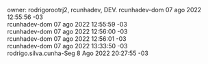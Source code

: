 owner: rodrigorootrj2, rcunhadev, DEV.
rcunhadev-dom 07 ago 2022 12:55:56 -03 <br>
rcunhadev-dom 07 ago 2022 12:55:59 -03 <br>
rcunhadev-dom 07 ago 2022 12:56:00 -03 <br>
rcunhadev-dom 07 ago 2022 12:56:01 -03 <br>
rcunhadev-dom 07 ago 2022 13:33:50 -03 <br>
rodrigo.silva.cunha-Seg 8 Ago 2022 20:27:55 -03 <br>
